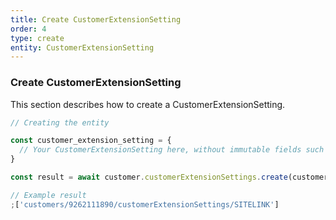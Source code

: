 ```yaml
---
title: Create CustomerExtensionSetting
order: 4
type: create
entity: CustomerExtensionSetting
---
```


### Create CustomerExtensionSetting

This section describes how to create a CustomerExtensionSetting.

```javascript
// Creating the entity

const customer_extension_setting = {
  // Your CustomerExtensionSetting here, without immutable fields such as resource_name
}

const result = await customer.customerExtensionSettings.create(customer_extension_setting)
```

```javascript
// Example result
;['customers/9262111890/customerExtensionSettings/SITELINK']
```
